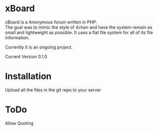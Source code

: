 xBoard
=======================

xBoard is a Anonymous forum written in PHP.  
The goal was to mimic the style of 4chan and
have the system remain as small and lightweight
as possible. It uses a flat file system for
all of its file information. 

Currently it is an ongoing project.

Current Version 0.1.0


Installation
=======================

Upload all the files in the git repo to your server

ToDo
=======================

Allow Quoting
